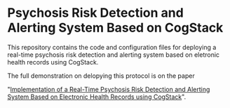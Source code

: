 # Psychosis Risk Detection and Alerting System Based on CogStack


This repository contains the code and configuration files for deploying a real-time psychosis risk detection and alerting system based on eletronic health records using CogStack.

The full demonstration on delopying this protocol is on the paper 

"[Implementation of a Real-Time Psychosis Risk Detection and Alerting System Based on Electronic Health Records using CogStack](https://www.jove.com/video/60794/implementation-real-time-psychosis-risk-detection-alerting-system)".  
